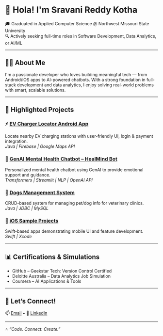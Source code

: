 # 👋 Hola! I'm Sravani Reddy Kotha

🎓 Graduated in Applied Computer Science @ Northwest Missouri State University  
🔍 Actively seeking full-time roles in Software Development, Data Analytics, or AI/ML

---

## 👩‍💻 About Me
I'm a passionate developer who loves building meaningful tech — from Android/iOS apps to AI-powered chatbots. With a strong foundation in full-stack development and data analytics, I enjoy solving real-world problems with smart, scalable solutions.

---

## 🚀 Highlighted Projects

### ⚡ [EV Charger Locator Android App](https://github.com/kothasravani/Ev-Charger-Locator-Android-Application)
Locate nearby EV charging stations with user-friendly UI, login & payment integration.  
*Java | Firebase | Google Maps API*

### 🧠 [GenAI Mental Health Chatbot – HealMind Bot](https://github.com/Yashaswini1308/GenerativeAI_Mental-Heath-Support-Chatbot)
Personalized mental health chatbot using GenAI to provide emotional support and guidance.  
*Transformers | Streamlit | NLP | OpenAI API*

### 🐾 [Dogs Management System](https://github.com/kothasravani/DogsManagementSystemLive)
CRUD-based system for managing pet/dog info for veterinary clinics.  
*Java | JDBC | MySQL*

### 📱 [iOS Sample Projects](https://github.com/kothasravani/IOS-PROJECTS)
Swift-based apps demonstrating mobile UI and feature development.  
*Swift | Xcode*

---

## 📊 Certifications & Simulations
- GitHub – Geekstar Tech: Version Control Certified  
- Deloitte Australia – Data Analytics Job Simulation  
- Coursera – AI Applications & Tools

---

## 💬 Let’s Connect!
📫 [Email](mailto:kothasravani1834@gmail.com) • 💼 [LinkedIn](https://www.linkedin.com/in/sravani-kotha-91057b227)

---

⭐ *“Code. Connect. Create.”*

